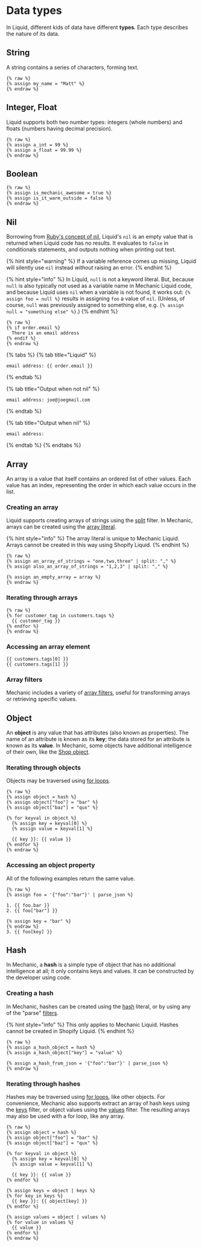 # Data types

In Liquid, different kids of data have different **types**. Each type describes the nature of its data.

## String

A string contains a series of characters, forming text.

```liquid
{% raw %}
{% assign my_name = "Matt" %}
{% endraw %}
```

## Integer, Float

Liquid supports both two number types: integers (whole numbers) and floats (numbers having decimal precision).

```liquid
{% raw %}
{% assign a_int = 99 %}
{% assign a_float = 99.99 %}
{% endraw %}
```

## Boolean

```liquid
{% raw %}
{% assign is_mechanic_awesome = true %}
{% assign is_it_warm_outside = false %}
{% endraw %}
```

## Nil

Borrowing from [Ruby's concept of nil](https://www.rubyguides.com/2018/01/ruby-nil/), Liquid's `nil` is an empty value that is returned when Liquid code has no results. It evaluates to `false` in conditionals statements, and outputs nothing when printing out text.

{% hint style="warning" %}
If a variable reference comes up missing, Liquid will silently use `nil` instead _without_ raising an error.
{% endhint %}

{% hint style="info" %}
In Liquid, `null` is not a keyword literal. But, because `null` is also typically not used as a variable name in Mechanic Liquid code, and because Liquid uses `nil` when a variable is not found, it works out: `{% assign foo = null %}` results in assigning `foo` a value of `nil`. (Unless, of course, `null` was previously assigned to something else, e.g. `{% assign null = "something else" %}`.)
{% endhint %}

```liquid
{% raw %}
{% if order.email %}
  There is an email address
{% endif %}
{% endraw %}
```

{% tabs %}
{% tab title="Liquid" %}
```liquid
email address: {{ order.email }}
```
{% endtab %}

{% tab title="Output when not nil" %}
```
email address: joe@joegmail.com
```
{% endtab %}

{% tab title="Output when nil" %}
```
email address:
```
{% endtab %}
{% endtabs %}

## Array

An array is a value that itself contains an ordered list of other values. Each value has an index, representing the order in which each value occurs in the list.

### Creating an array

Liquid supports creating arrays of strings using the [split](../filters.md#split) filter. In Mechanic, arrays can be created using the [array literal](types.md).

{% hint style="info" %}
The array literal is unique to Mechanic Liquid. Arrays cannot be created in this way using Shopify Liquid.
{% endhint %}

```liquid
{% raw %}
{% assign an_array_of_strings = "one,two,three" | split: "," %}
{% assign also_an_array_of_strings = "1,2,3" | split: "," %}

{% assign an_empty_array = array %}
{% endraw %}
```

### Iterating through arrays

```liquid
{% raw %}
{% for customer_tag in customers.tags %}
  {{ customer_tag }}
{% endfor %}
{% endraw %}
```

### Accessing an array element

```liquid
{{ customers.tags[0] }}
{{ customers.tags[1] }}
```

### Array filters

Mechanic includes a variety of [array filters](../filters.md#array-filters), useful for transforming arrays or retrieving specific values.

## Object

An **object** is any value that has attributes (also known as properties). The name of an attribute is known as its **key**; the data stored for an attribute is known as its **value**. In Mechanic, some objects have additional intelligence of their own, like the [Shop object](../shopify/shop.md).

### Iterating through objects

Objects may be traversed using [for loops](control-flow/iteration.md).

```liquid
{% raw %}
{% assign object = hash %}
{% assign object["foo"] = "bar" %}
{% assign object["baz"] = "qux" %}

{% for keyval in object %}
  {% assign key = keyval[0] %}
  {% assign value = keyval[1] %}

  {{ key }}: {{ value }}
{% endfor %}
{% endraw %}
```

### Accessing an object property

All of the following examples return the same value.

```liquid
{% raw %}
{% assign foo = '{"foo":"bar"}' | parse_json %}

1. {{ foo.bar }}
2. {{ foo["bar"] }}

{% assign key = "bar" %}
{% endraw %}
3. {{ foo[key] }}
```

## Hash

In Mechanic, a **hash** is a simple type of object that has no additional intelligence at all; it only contains keys and values. It can be constructed by the developer using code.

### Creating a hash

In Mechanic, hashes can be created using the [hash](../keyword-literals/hash.md) literal, or by using any of the "parse" [filters](../filters.md).

{% hint style="info" %}
This only applies to Mechanic Liquid. Hashes cannot be created in Shopify Liquid.
{% endhint %}

```liquid
{% raw %}
{% assign a_hash_object = hash %}
{% assign a_hash_object["key"] = "value" %}

{% assign a_hash_from_json = '{"foo":"bar"}' | parse_json %}
{% endraw %}
```

### Iterating through hashes

Hashes may be traversed using [for loops](control-flow/iteration.md), like other objects. For convenience, Mechanic also supports extract an array of hash keys using the [keys](../filters.md#keys) filter, or object values using the [values](../filters.md#values) filter. The resulting arrays may also be used with a for loop, like any array.

```liquid
{% raw %}
{% assign object = hash %}
{% assign object["foo"] = "bar" %}
{% assign object["baz"] = "qux" %}

{% for keyval in object %}
  {% assign key = keyval[0] %}
  {% assign value = keyval[1] %}

  {{ key }}: {{ value }}
{% endfor %}

{% assign keys = object | keys %}
{% for key in keys %}
  {{ key }}: {{ object[key] }}
{% endfor %}

{% assign values = object | values %}
{% for value in values %}
  {{ value }}
{% endfor %}
{% endraw %}
```
